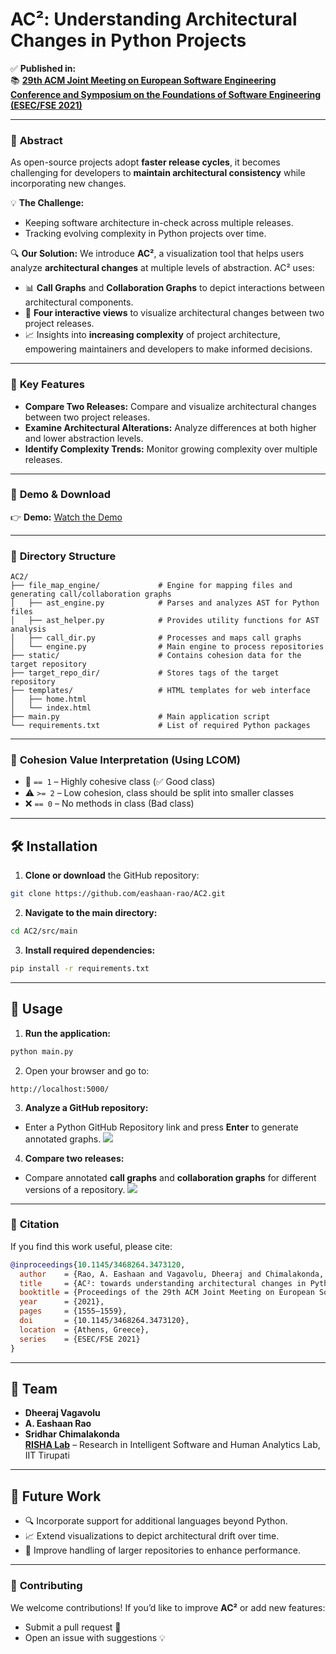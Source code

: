 # **AC²: Understanding Architectural Changes in Python Projects**

✅ **Published in:**  
📚 [**29th ACM Joint Meeting on European Software Engineering Conference and Symposium on the Foundations of Software Engineering (ESEC/FSE 2021)**](https://2021.esec-fse.org)  

---

### 📄 **Abstract**
As open-source projects adopt **faster release cycles**, it becomes challenging for developers to **maintain architectural consistency** while incorporating new changes.  

💡 **The Challenge:**
- Keeping software architecture in-check across multiple releases.
- Tracking evolving complexity in Python projects over time.

🔍 **Our Solution:**
We introduce **AC²**, a visualization tool that helps users analyze **architectural changes** at multiple levels of abstraction. AC² uses:
- 📊 **Call Graphs** and **Collaboration Graphs** to depict interactions between architectural components.
- 🔎 **Four interactive views** to visualize architectural changes between two project releases.
- 📈 Insights into **increasing complexity** of project architecture, empowering maintainers and developers to make informed decisions.

---

### 🚀 **Key Features**
-  **Compare Two Releases:** Compare and visualize architectural changes between two project releases.
-  **Examine Architectural Alterations:** Analyze differences at both higher and lower abstraction levels.
-  **Identify Complexity Trends:** Monitor growing complexity over multiple releases.

---

### 🎥 **Demo & Download**
👉 **Demo:** [Watch the Demo](https://www.youtube.com/watch?v=GNrJfZ0RCVI)  

---

### 📂 **Directory Structure**
```
AC2/
├── file_map_engine/             # Engine for mapping files and generating call/collaboration graphs
│   ├── ast_engine.py            # Parses and analyzes AST for Python files
│   ├── ast_helper.py            # Provides utility functions for AST analysis
│   ├── call_dir.py              # Processes and maps call graphs
│   └── engine.py                # Main engine to process repositories
├── static/                      # Contains cohesion data for the target repository
├── target_repo_dir/             # Stores tags of the target repository
├── templates/                   # HTML templates for web interface
│   ├── home.html
│   └── index.html
├── main.py                      # Main application script
└── requirements.txt             # List of required Python packages
```

---

### 🧠 **Cohesion Value Interpretation (Using LCOM)**

- 🎯 `== 1` – Highly cohesive class (✅ Good class)
- ⚠️ `>= 2` – Low cohesion, class should be split into smaller classes
- ❌ `== 0` – No methods in class (Bad class)

---

## 🛠️ **Installation**

1. **Clone or download** the GitHub repository:
```bash
git clone https://github.com/eashaan-rao/AC2.git
```

2. **Navigate to the main directory:**
```bash
cd AC2/src/main
```

3. **Install required dependencies:**
```bash
pip install -r requirements.txt
```

---

## 🚀 **Usage**

1. **Run the application:**
```bash
python main.py
```

2. Open your browser and go to:
```
http://localhost:5000/
```

3. **Analyze a GitHub repository:**  
- Enter a Python GitHub Repository link and press **Enter** to generate annotated graphs.
![](demo_image_1.png)

4. **Compare two releases:**  
- Compare annotated **call graphs** and **collaboration graphs** for different versions of a repository.
![](demo_image_2.png)

---

### 📢 **Citation**
If you find this work useful, please cite:

```bibtex
@inproceedings{10.1145/3468264.3473120,
  author    = {Rao, A. Eashaan and Vagavolu, Dheeraj and Chimalakonda, Sridhar},
  title     = {AC²: towards understanding architectural changes in Python projects},
  booktitle = {Proceedings of the 29th ACM Joint Meeting on European Software Engineering Conference and Symposium on the Foundations of Software Engineering},
  year      = {2021},
  pages     = {1555–1559},
  doi       = {10.1145/3468264.3473120},
  location  = {Athens, Greece},
  series    = {ESEC/FSE 2021}
}
```

---

## 👥 **Team**
- **Dheeraj Vagavolu**
- **A. Eashaan Rao**
- **Sridhar Chimalakonda**  
  [**RISHA Lab**](https://rishalab.in) – Research in Intelligent Software and Human Analytics Lab, IIT Tirupati

---

## 🎯 **Future Work**
- 🔍 Incorporate support for additional languages beyond Python.
- 📈 Extend visualizations to depict architectural drift over time.
- 🧩 Improve handling of larger repositories to enhance performance.

---

### 🤝 **Contributing**
We welcome contributions! If you’d like to improve **AC²** or add new features:
- Submit a pull request 🚀
- Open an issue with suggestions 💡

